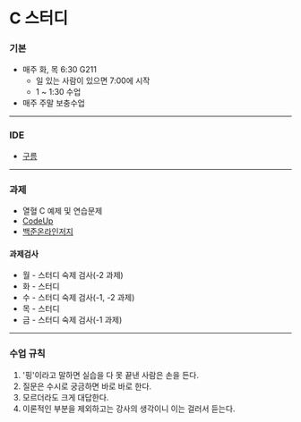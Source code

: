 # C 스터디

### 기본

* 매주 화, 목 6:30 G211
  * 일 있는 사람이 있으면 7:00에 시작
  * 1 ~ 1:30 수업
* 매주 주말 보충수업

***

### IDE
 * [구름](https://ide.goorm.io)

***

### 과제

* 열혈 C 예제 및 연습문제
* [CodeUp](http://codeup.kr/JudgeOnline/problemset.php)
* [백준온라인저지](https://www.acmicpc.net/)

#### 과제검사
* 월 - 스터디 숙제 검사(-2 과제)
* 화 - 스터디
* 수 - 스터디 숙제 검사(-1, -2 과제)
* 목 - 스터디
* 금 - 스터디 숙제 검사(-1 과제)

***

### 수업 규칙

1. '핑'이라고 말하면 실습을 다 못 끝낸 사람은 손을 든다.
2. 질문은 수시로 궁금하면 바로 바로 한다.
3. 모르더라도 크게 대답한다.
4. 이론적인 부분을 제외하고는 강사의 생각이니 이는 걸러서 듣는다.
